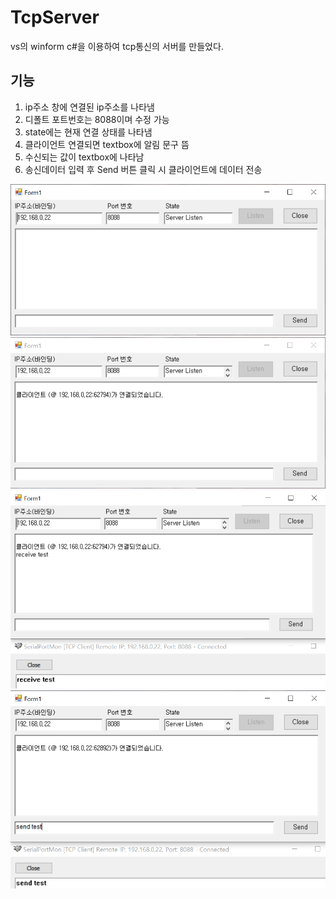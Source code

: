 # TcpServer
vs의 winform c#을 이용하여 tcp통신의 서버를 만들었다.  

## 기능
1. ip주소 창에 연결된 ip주소를 나타냄
2. 디폴트 포트번호는 8088이며 수정 가능
3. state에는 현재 연결 상태를 나타냄  
4. 클라이언트 연결되면 textbox에 알림 문구 뜸
5. 수신되는 값이 textbox에 나타남  
6. 송신데이터 입력 후 Send 버튼 클릭 시 클라이언트에 데이터 전송  
  
![listen](./image/listen.PNG)
![connect](./image/connect.PNG)
![receive](./image/receive.PNG)
![send](./image/send.PNG)


